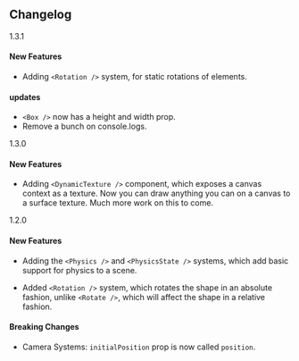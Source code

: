 ## Changelog

1.3.1

#### New Features

- Adding `<Rotation />` system, for static rotations of elements.

#### updates

- `<Box />` now has a height and width prop.
- Remove a bunch on console.logs.

1.3.0

#### New Features

- Adding `<DynamicTexture />` component, which exposes a canvas context as a texture. Now you can draw anything you can on a canvas to a surface texture. Much more work on this to come.

1.2.0

#### New Features
- Adding the `<Physics />` and `<PhysicsState />` systems, which add basic support for physics to a scene.

- Added `<Rotation />` system, which rotates the shape in an absolute fashion, unlike `<Rotate />`, which will affect the shape in a relative fashion.

#### Breaking Changes
- Camera Systems: `initialPosition` prop is now called `position`.
